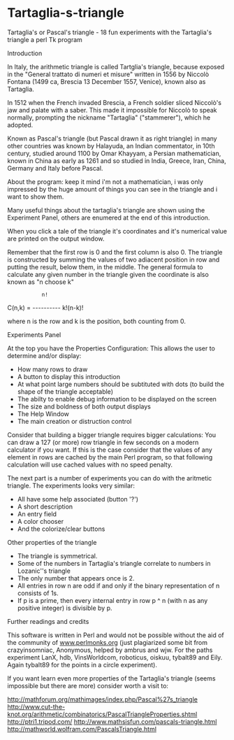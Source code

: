 # Tartaglia-s-triangle
Tartaglia's or Pascal's triangle - 18 fun experiments with the Tartaglia's triangle a perl Tk program

 Introduction

In Italy, the arithmetic triangle is called Tartglia's triangle, because exposed in the "General trattato di numeri et misure" written in 1556 by Niccolò Fontana (1499 ca, Brescia 13 December 1557, Venice), known also as Tartaglia.

In 1512 when the French invaded Brescia, a French soldier sliced Niccolò's jaw and palate with a saber. This made it impossible for Niccolò to speak normally, prompting the nickname "Tartaglia" ("stammerer"), which he adopted.

Known as Pascal's triangle (but Pascal drawn it as right triangle) in many other countries was known by Halayuda, an Indian commentator, in 10th century, studied around 1100 by Omar Khayyam, a Persian mathematician, known in China as early as 1261 and so studied in India, Greece, Iran, China, Germany and Italy before Pascal.

About the program: keep it mind i'm not a mathematician, i was only impressed by the huge amount of things you can see in the triangle and i want to show them.

Many useful things about the tartaglia's triangle are shown using the Experiment Panel, others are enumered at the end of this introduction.

When you click a tale of the triangle it's coordinates and it's numerical value are printed on the output window.

Remember that the first row is 0 and the first column is also 0. The triangle is constructed by summing the values of two adiacent position in row and putting the result, below them, in the middle. The general formula to calculate any given number in the triangle given the coordinate is also known as "n choose k"

               n!
 C(n,k) =  ----------
            k!(n-k)!


where n is the row and k is the position, both counting from 0.



Experiments Panel 

At the top you have the Properties Configuration: This allows the user to determine and/or display:
 * How many rows to draw
 * A button to display this introduction
 * At what point large numbers should be subtituted with dots (to build the shape of the triangle acceptable)
 * The abilty to enable debug information to be displayed on the screen
 * The size and boldness of both output displays
 * The Help Window
 * The main creation or distruction control

Consider that building a bigger triangle requires bigger calculations: You can draw a 127 (or more) row triangle in few seconds on a modern calculator if you want.
If this is the case consider that the values of any element in rows are cached by the main Perl program, so that following calculation will use cached values with no speed penalty.

The next part is a number of experiments you can do with the aritmetic triangle.
The experiments looks very similar:
 * All have some help associated (button '?')
 * A short description
 * An entry field
 * A color chooser
 * And the colorize/clear buttons


 Other properties of the triangle 

* The triangle is symmetrical.
* Some of the numbers in Tartaglia's triangle correlate to numbers in Lozanic''s triangle
* The only number that appears once is 2.
* All entries in row n are odd if and only if the binary representation of n consists of 1s.
* If p is a prime, then every internal entry in row p ^ n (with n as any positive integer) is divisible by p.



 Further readings and credits

This software is written in Perl and would not be possible without the aid of the community of www.perlmonks.org (just plagiarized some bit from crazyinsomniac, Anonymous, helped by ambrus and wjw. For the paths experiment LanX, hdb, VinsWorldcom, roboticus, oiskuu, tybalt89 and Eily. Again tybalt89 for the points in a circle experiment).

If you want learn even more properties of the Tartaglia's triangle (seems impossible but there are more) consider worth a visit to:

http://mathforum.org/mathimages/index.php/Pascal%27s_triangle
http://www.cut-the-knot.org/arithmetic/combinatorics/PascalTriangleProperties.shtml
http://ptri1.tripod.com/
http://www.mathsisfun.com/pascals-triangle.html
http://mathworld.wolfram.com/PascalsTriangle.html

